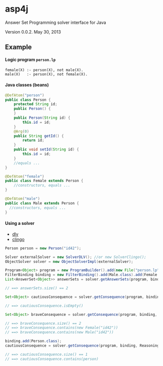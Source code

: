 # asp4j

Answer Set Programming solver interface for Java

Version 0.0.2. May 30, 2013

## Example

#### Logic program `person.lp`

    female(X) :- person(X), not male(X).
    male(X)   :- person(X), not female(X).

#### Java classes (beans)
  
```java  
@DefAtom("person")
public class Person {    
    protected String id;
    public Person() {
    }
    public Person(String id) {
        this.id = id;
    }    
    @Arg(0)
    public String getId() {
        return id;
    }    
    public void setId(String id) {
        this.id = id;
    }
    //equals ...  
}

@DefAtom("female")
public class Female extends Person {
    //constructors, equals ...
}

@DefAtom("male")
public class Male extends Person {
  //constructors, equals ...
}
```

#### Using a solver

- [dlv](http://www.dlvsystem.com/)
- [clingo](http://potassco.sourceforge.net/)

```java
Person person = new Person("id42");

Solver externalSolver = new SolverDLV(); //or new SolverClingo();  
ObjectSolver solver = new ObjectSolverImpl(externalSolver); 

Program<Object> program = new ProgramBuilder().add(new File("person.lp")).add(person).build();
FilterBinding binding = new FilterBinding().add(Male.class).add(Female.class);
List<AnswerSet<Object>> answerSets = solver.getAnswerSets(program, binding);

// ==> answerSets.size() == 2

Set<Object> cautiousConsequence = solver.getConsequence(program, binding, ReasoningMode.CAUTIOUS);

// ==> cautiousConsequence.isEmpty()

Set<Object> braveConsequence = solver.getConsequence(program, binding, ReasoningMode.BRAVE);

// ==> braveConsequence.size() == 2
// ==> braveConsequence.contains(new Female("id42"))
// ==> braveConsequence.contains(new Male("id42"))

binding.add(Person.class);
cautiousConsequence = solver.getConsequence(program, binding, ReasoningMode.CAUTIOUS);

// ==> cautiousConsequence.size() == 1
// ==> cautiousConsequence.contains(person)
```
